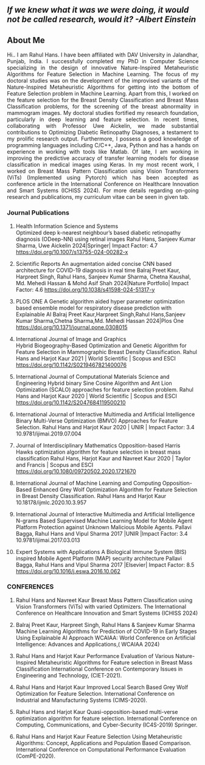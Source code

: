 
## _If we knew what it was we were doing, it would not be called research, would it?    -Albert Einstein_

  
## About Me
<div align="justify">
Hi.. I am Rahul Hans. I have been affiliated with DAV University in Jalandhar, Punjab, India. I successfully completed my PhD in Computer Science specializing in the design of innovative Nature-Inspired Metaheuristic Algorithms for Feature Selection in Machine Learning. The focus of my doctoral studies was on the development of the improvised variants of the Nature-Inspired Metaheuristic Algorithms for getting into the bottom of Feature Selection problem in Machine Learning. Apart from this, I worked on the feature selection for the Breast Density Classification and Breast Mass Classification problems, for the screening of the breast abnormality in mammogram images. My doctoral studies fortified my research foundation, particularly in deep learning and feature selection. In recent times, collaborating with Professor Uwe Aickelin, we made substantial contributions to Optimizing Diabetic Retinopathy Diagnoses, a testament to my prolific research output. Furthermore, I possess a good knowledge of programming languages including C/C++, Java, Python and has a hands on experience in working with tools like Matlab. Of late, I am working in improving the predictive accuracy of transfer learning models for disease classification in medical images using Keras. In my most recent work, I worked on Breast Mass Pattern Classification using Vision Transformers (ViTs) (Implemented using Pytorch) which has been accepted as conference article in the International Conference on Healthcare Innovation and Smart Systems (ICHISS 2024). For more details regarding on-going research and publications, my curriculum vitae can be seen in given tab. 
</div>


### Journal Publications

1. Health Information Science and Systems	
Optimized deep k-nearest neighbour’s based diabetic retinopathy diagnosis (ODeep-NN) using retinal images
Rahul Hans, Sanjeev Kumar Sharma, Uwe Aickelin
2024|Springer| Impact Factor: 4.7
https://doi.org/10.1007/s13755-024-00282-x

2.	Scientific Reports
An augmentation aided concise CNN based architecture for COVID-19 diagnosis in real time
Balraj Preet Kaur, Harpreet Singh, Rahul Hans, Sanjeev Kumar Sharma, Chetna Kaushal, Md. Mehedi Hassan & Mohd Asif Shah
2024|Nature Portfolio| Impact Factor: 4.6
https://doi.org/10.1038/s41598-024-51317-y

4.	PLOS ONE	A Genetic algorithm aided hyper parameter optimization based ensemble model for respiratory disease prediction with Explainable AI
Balraj Preet Kaur,Harpreet Singh,Rahul Hans,Sanjeev Kumar Sharma,Chetna Sharma,Md. Mehedi Hassan
2024|Plos One
https://doi.org/10.1371/journal.pone.0308015

5.	International Journal of Image and Graphics         
Hybrid Biogeography-Based Optimization and Genetic Algorithm for Feature Selection in Mammographic Breast Density Classification.
Rahul Hans and Harjot Kaur 
2021 | World Scientific | Scopus and ESCI
https://doi.org/10.1142/S0219467821400076

6.	International Journal of Computational Materials Science and Engineering
Hybrid binary Sine Cosine Algorithm and Ant Lion Optimization (SCALO) approaches for feature selection problem.
Rahul Hans and Harjot Kaur 
2020 | World Scientific | Scopus and ESCI
https://doi.org/10.1142/S2047684119500210


8. International Journal of Interactive Multimedia and Artificial Intelligence
Binary Multi-Verse Optimization (BMVO) Approaches for Feature Selection. 
Rahul Hans and Harjot Kaur 
2020 | UNIR | Impact Factor: 3.4
10.9781/ijimai.2019.07.004

9.	Journal of Interdisciplinary Mathematics
Opposition-based Harris Hawks optimization algorithm for feature selection in breast mass classification
Rahul Hans, Harjot Kaur and Navreet Kaur 
2020 | Taylor and Francis | Scopus and ESCI
https://doi.org/10.1080/09720502.2020.1721670


11.	International Journal of Machine Learning and Computing
Opposition-Based Enhanced Grey Wolf Optimization Algorithm for Feature Selection in Breast Density Classification.
Rahul Hans and Harjot Kaur
10.18178/ijmlc.2020.10.3.957


13.	International Journal of Interactive Multimedia and Artificial Intelligence
N-grams Based Supervised Machine Learning Model for Mobile Agent Platform Protection against Unknown Malicious Mobile Agents. 
Pallavi Bagga, Rahul Hans and Vipul Sharma
2017 |UNIR  |Impact Factor: 3.4
10.9781/ijimai.2017.03.013

15.	Expert Systems with Applications
A Biological Immune System (BIS) inspired Mobile Agent Platform (MAP) security architecture
Pallavi Bagga, Rahul Hans and Vipul Sharma
2017 |Elsevier| Impact Factor: 8.5
https://doi.org/10.1016/j.eswa.2016.10.062


### CONFERENCES

1.	Rahul Hans and Navreet Kaur
Breast Mass Pattern Classification using Vision Transformers (ViTs) with varied Optimizers.
The International Conference on Healthcare Innovation and Smart Systems (ICHISS 2024)

2.	Balraj Preet Kaur, Harpreet Singh, Rahul Hans & Sanjeev Kumar Sharma
Machine Learning Algorithms for Prediction of COVID-19 in Early Stages Using Explainable AI Approach
WCAIAA: World Conference on Artificial Intelligence: Advances and Applications,( WCAIAA 2024)

3.	Rahul Hans and Harjot Kaur
Performance Evaluation of Various Nature-Inspired Metaheuristic Algorithms for Feature  selection in Breast Mass Classification				   International Conference on Contemporary Issues in Engineering and Technology, (CIET-2021).

4.	Rahul Hans and Harjot Kaur
Improved Local Search Based Grey Wolf Optimization for Feature Selection. 
International Conference on Industrial and Manufacturing Systems (CIMS-2020).

5.	Rahul Hans and Harjot Kaur
Quasi-opposition-based multi-verse optimization algorithm for feature selection. 
International Conference on Computing, Communications, and Cyber-Security (IC4S-2019) Springer.

6.	Rahul Hans and Harjot Kaur
Feature Selection Using Metaheuristic Algorithms: Concept, Applications and Population Based Comparison.
International Conference on Computational Performance Evaluation (ComPE-2020).






















